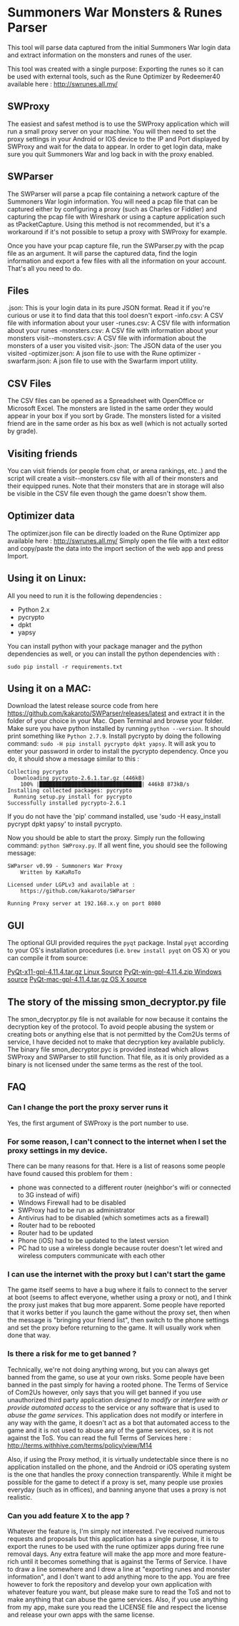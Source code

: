# Summoners War Monsters & Runes Parser

This tool will parse data captured from the initial Summoners War login data and extract information on the monsters and runes of the user.

This tool was created with a single purpose: Exporting the runes so it can be used with external tools, such as the Rune Optimizer by Redeemer40 available here : http://swrunes.all.my/

## SWProxy
The easiest and safest method is to use the SWProxy application which will run a small proxy server on your machine. You will then need to set the proxy settings in your Android or IOS device to the IP and Port displayed by SWProxy and wait for the data to appear.
In order to get login data, make sure you quit Summoners War and log back in with the proxy enabled.

## SWParser
The SWParser will parse a pcap file containing a network capture of the Summoners War login information.
You will need a pcap file that can be captured either by configuring a proxy (such as Charles or Fiddler) and capturing the pcap file with Wireshark or using a capture application such as tPacketCapture.
Using this method is not recommended, but it's a workaround if it's not possible to setup a proxy with SWProxy for example.

Once you have your pcap capture file, run the SWParser.py with the pcap file as an argument. It will parse the captured data, find the login information and export a few files with all the information on your account.
That's all you need to do.

## Files
<id>.json: This is your login data in its pure JSON format. Read it if you're curious or use it to find data that this tool doesn't export
<id>-info.csv: A CSV file with information about your user
<id>-runes.csv: A CSV file with information about your runes
<id>-monsters.csv: A CSV file with information about your monsters
visit-<id>-monsters.csv: A CSV file with information about the monsters of a user you visited 
visit-<id>.json: The JSON data of the user you visited
<id>-optimizer.json: A json file to use with the Rune optimizer
<id>-swarfarm.json: A json file to use with the Swarfarm import utility.

## CSV Files
The CSV files can be opened as a Spreadsheet with OpenOffice or Microsoft Excel.
The monsters are listed in the same order they would appear in your box if you sort by Grade.
The monsters listed for a visited friend are in the same order as his box as well (which is not actually sorted by grade).

## Visiting friends
You can visit friends (or people from chat, or arena rankings, etc..) and the script will create a visit-<name>-monsters.csv file with all of their monsters and their equipped runes. Note that their monsters that are in storage will also be visible in the CSV file even though the game doesn't show them.

## Optimizer data
The optimizer.json file can be directly loaded on the Rune Optimizer app available here : http://swrunes.all.my/
Simply open the file with a text editor and copy/paste the data into the import section of the web app and press Import.

## Using it on Linux:
All you need to run it is the following dependencies :

* Python 2.x
 * pycrypto
 * dpkt
 * yapsy

You can install python with your package manager and the python dependencies as well, or you can install the python dependencies with :

```sudo pip install -r requirements.txt```

## Using it on a MAC:

Download the latest release source code from here https://github.com/kakaroto/SWParser/releases/latest and extract it in the folder of your choice in your Mac. Open Terminal and browse your folder.
Make sure you have python installed by running `python --version`. It should print something like `Python 2.7.9`.
Install pycrypto by doing the following command: `sudo -H pip install pycrypto dpkt yapsy`. It will ask you to enter your password in order to install the pycrypto dependency. Once you do, it should show a message similar to this :

 	Collecting pycrypto
	  Downloading pycrypto-2.6.1.tar.gz (446kB)
	    100% |████████████████████████████████| 446kB 873kB/s 
	Installing collected packages: pycrypto
	  Running setup.py install for pycrypto
	Successfully installed pycrypto-2.6.1

If you do not have the 'pip' command installed, use 'sudo -H easy_install pycrypt dpkt yapsy' to install pycrypto.

Now you should be able to start the proxy. Simply run the following command: `python SWProxy.py`. If all went fine, you should see the following message:

	SWParser v0.99 - Summoners War Proxy
		Written by KaKaRoTo

	Licensed under LGPLv3 and available at : 
		https://github.com/kakaroto/SWParser

	Running Proxy server at 192.168.x.y on port 8080

## GUI
The optional GUI provided requires the `pyqt` package. 
Instal `pyqt` according to your OS's installation procedures (i.e. `brew install pyqt` on OS X) or you can compile it from source:

[PyQt-x11-gpl-4.11.4.tar.gz Linux Source](http://sourceforge.net/projects/pyqt/files/PyQt4/PyQt-4.11.4/PyQt-x11-gpl-4.11.4.tar.gz)
[PyQt-win-gpl-4.11.4.zip Windows source](http://sourceforge.net/projects/pyqt/files/PyQt4/PyQt-4.11.4/PyQt-win-gpl-4.11.4.zip)
[PyQt-mac-gpl-4.11.4.tar.gz OS X source](http://sourceforge.net/projects/pyqt/files/PyQt4/PyQt-4.11.4/PyQt-mac-gpl-4.11.4.tar.gz)


## The story of the missing smon_decryptor.py file
The smon_decryptor.py file is not available for now because it contains the decryption key of the protocol. To avoid people abusing the system or creating bots or anything else that is not permitted by the Com2Us terms of service, I have decided not to make that decryption key available publicly.
The binary file smon_decryptor.pyc is provided instead which allows SWProxy and SWParser to still function. That file, as it is only provided as a binary is not licensed under the same terms as the rest of the tool.

## FAQ
### Can I change the port the proxy server runs it
Yes, the first argument of SWProxy is the port number to use.

### For some reason, I can't connect to the internet when I set the proxy settings in my device.
There can be many reasons for that. Here is a list of reasons some people have found caused this problem for them :
* phone was connected to a different router (neighbor's wifi or connected to 3G instead of wifi)
* Windows Firewall had to be disabled
* SWProxy had to be run as administrator
* Antivirus had to be disabled (which sometimes acts as a firewall)
* Router had to be rebooted
* Router had to be updated
* Phone (iOS) had to be updated to the latest version
* PC had to use a wireless dongle because router doesn't let wired and wireless computers communicate with each other

### I can use the internet with the proxy but I can't start the game
The game itself seems to have a bug where it fails to connect to the server at boot (seems to affect everyone, whether using a proxy or not), and I think the proxy just makes that bug more apparent. Some people have reported that it works better if you launch the game without the proxy set, then when the message is "bringing your friend list", then switch to the phone settings and set the proxy before returning to the game. It will usually work when done that way.

### Is there a risk for me to get banned ?
Technically, we're not doing anything wrong, but you can always get banned from the game, so use at your own risks. Some people have been banned in the past simply for having a rooted phone.
The Terms of Service of Com2Us however, only says that you will get banned if you use unauthorized third party application *designed to modify or interfere with or provide automated access* to the service or any software that is used to *abuse the game services*. This application does not modify or interfere in any way with the game, it doesn't act as a bot that automated access to the game and it is not used to abuse any of the game services, so it is not against the ToS.
You can read the full Terms of Services here : http://terms.withhive.com/terms/policy/view/M14

Also, if using the Proxy method, it is virtually undetectable since there is no application installed on the phone, and the Android or iOS operating system is the one that handles the proxy connection transparently. While it might be possible for the game to detect if a proxy is set, many people use proxies everyday (such as in offices), and banning anyone that uses a proxy is not realistic.

### Can you add feature X to the app ?
Whatever the feature is, I'm simply not interested. I've received numerous requests and proposals but this application has a single purpose, it is to export the runes to be used with the rune optimizer apps during free rune removal days. Any extra feature will make the app more and more feature-rich until it becomes something that is against the Terms of Service. I have to draw a line somewhere and I drew a line at "exporting runes and monster information", and I don't want to add anything more to the app.
You are free however to fork the repository and develop your own application with whatever feature you want, but please make sure to read the ToS and not to make anything that can abuse the game services. Also, if you use anything from my app, make sure you read the LICENSE file and respect the license and release your own apps with the same license.
